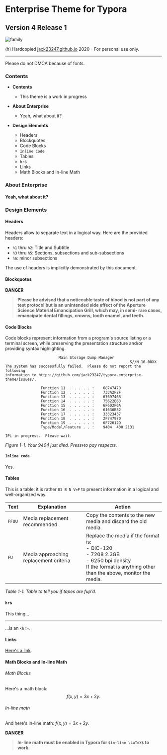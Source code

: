 # Enterprise Theme for Typora

## Version 4 Release 1

![family](C:\Users\quartz\Desktop\typora-enterprise-theme\family.png)



(h) Hardcopied [jack23247.github.io](jack23247.github.io/blog) 2020 - For personal use only.

---

Please do not DMCA because of fonts.

### Contents

- **Contents**
  - This theme is a work in progress
  
- **About Enterprise**
  - Yeah, what about it?

- **Design Elements**
  - Headers
  - Blockquotes
  - Code Blocks
  - `Inline Code`
  - Tables
  - `hr`s
  - Links
  - Math Blocks and In-line Math

### About Enterprise

#### Yeah, what about it?

### Design Elements

#### Headers

Headers allow to separate text in a logical way. Here are the provided headers:

- `h1` thru `h2`: Title and Subtitle
- `h3` thru `h5`: Sections, subsections and sub-subsections
- `h6`: minor subsections

The use of headers is implicitly demonstrated by this document.

#### Blockquotes

**DANGER**

> **Please be advised that a noticeable taste of blood is not part of any test protocol but is an unintended side effect of the Aperture Science Material Emancipation Grill, which may, in semi- rare cases, emancipate dental fillings, crowns, tooth enamel, and teeth.**

#### Code Blocks

Code blocks represent information from a program's source listing or a terminal screen, while preserving the presentation structure and/or providing syntax highlighting.

```
						Main Storage Dump Manager
														S//N 10-00XX
The system has successfully failed.  Please do not report the following 
information to https://github.com/jack23247/typora-enterprise-theme/issues/.

				Function 11  . . . . . :	68747470
				Function 12  . . . . . :	733A2F2F
				Function 13  . . . . . :	67697468
				Function 14  . . . . . :	75622E63
				Function 15  . . . . . :	6F6D2F6A
				Function 16  . . . . . :	61636B32
				Function 17  . . . . . :	33323437
				Function 18  . . . . . :	2F747970
				Function 19  . . . . . :	6F72612D
				Type/Model/Feature . . :	9404  400 2131
			
IPL in progress.  Please wait.
```
*Figure 1-1. Your 9404 just died. Press*`F`*to pay respects.*

#### `Inline code`

Yes.

#### Tables

This is a table: it is rather `01 B N V=F` to present information in a logical and well-organized way.

| Text   | Explanation                            | Action                                                       |
| ------ | -------------------------------------- | ------------------------------------------------------------ |
| `FFUU` | Media replacement recommended          | Copy the contents to the new media and discard the old media. |
| `FU`   | Media approaching replacement criteria | Replace the media if the format is:<br />  - QIC-120<br />  - 7208 2.3GB<br />  - 6250 bpi density<br />If the format is anything other than the above, monitor the media. |

*Table 1-1. Table to tell you if tapes are fup'd.*

#### `hr`s

This thing...

---

...is an `<hr>`.

#### Links

[Here's a link](https://jack23247.github.io/blog).

#### Math Blocks and In-line Math

###### Math Blocks

Here's a math block:
$$
f(x,y)=3x+2y.
$$

###### In-line math

And here's in-line math: $f(x,y)=3x+2y.$ 

**DANGER**

> **In-line math must be enabled in Typora for `$in-line \LaTeX$` to work.**

